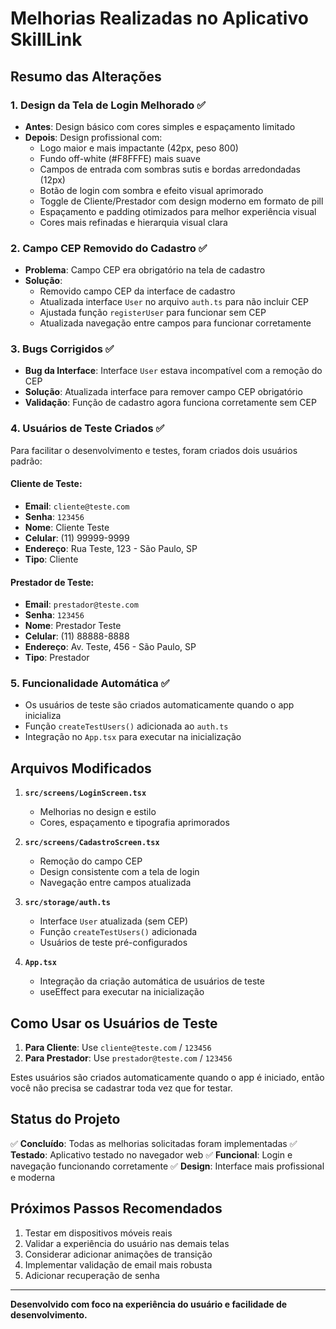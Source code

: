 # Melhorias Realizadas no Aplicativo SkillLink

## Resumo das Alterações

### 1. Design da Tela de Login Melhorado ✅
- **Antes**: Design básico com cores simples e espaçamento limitado
- **Depois**: Design profissional com:
  - Logo maior e mais impactante (42px, peso 800)
  - Fundo off-white (#F8FFFE) mais suave
  - Campos de entrada com sombras sutis e bordas arredondadas (12px)
  - Botão de login com sombra e efeito visual aprimorado
  - Toggle de Cliente/Prestador com design moderno em formato de pill
  - Espaçamento e padding otimizados para melhor experiência visual
  - Cores mais refinadas e hierarquia visual clara

### 2. Campo CEP Removido do Cadastro ✅
- **Problema**: Campo CEP era obrigatório na tela de cadastro
- **Solução**: 
  - Removido campo CEP da interface de cadastro
  - Atualizada interface `User` no arquivo `auth.ts` para não incluir CEP
  - Ajustada função `registerUser` para funcionar sem CEP
  - Atualizada navegação entre campos para funcionar corretamente

### 3. Bugs Corrigidos ✅
- **Bug da Interface**: Interface `User` estava incompatível com a remoção do CEP
- **Solução**: Atualizada interface para remover campo CEP obrigatório
- **Validação**: Função de cadastro agora funciona corretamente sem CEP

### 4. Usuários de Teste Criados ✅
Para facilitar o desenvolvimento e testes, foram criados dois usuários padrão:

#### Cliente de Teste:
- **Email**: `cliente@teste.com`
- **Senha**: `123456`
- **Nome**: Cliente Teste
- **Celular**: (11) 99999-9999
- **Endereço**: Rua Teste, 123 - São Paulo, SP
- **Tipo**: Cliente

#### Prestador de Teste:
- **Email**: `prestador@teste.com`
- **Senha**: `123456`
- **Nome**: Prestador Teste
- **Celular**: (11) 88888-8888
- **Endereço**: Av. Teste, 456 - São Paulo, SP
- **Tipo**: Prestador

### 5. Funcionalidade Automática ✅
- Os usuários de teste são criados automaticamente quando o app inicializa
- Função `createTestUsers()` adicionada ao `auth.ts`
- Integração no `App.tsx` para executar na inicialização

## Arquivos Modificados

1. **`src/screens/LoginScreen.tsx`**
   - Melhorias no design e estilo
   - Cores, espaçamento e tipografia aprimorados

2. **`src/screens/CadastroScreen.tsx`**
   - Remoção do campo CEP
   - Design consistente com a tela de login
   - Navegação entre campos atualizada

3. **`src/storage/auth.ts`**
   - Interface `User` atualizada (sem CEP)
   - Função `createTestUsers()` adicionada
   - Usuários de teste pré-configurados

4. **`App.tsx`**
   - Integração da criação automática de usuários de teste
   - useEffect para executar na inicialização

## Como Usar os Usuários de Teste

1. **Para Cliente**: Use `cliente@teste.com` / `123456`
2. **Para Prestador**: Use `prestador@teste.com` / `123456`

Estes usuários são criados automaticamente quando o app é iniciado, então você não precisa se cadastrar toda vez que for testar.

## Status do Projeto

✅ **Concluído**: Todas as melhorias solicitadas foram implementadas
✅ **Testado**: Aplicativo testado no navegador web
✅ **Funcional**: Login e navegação funcionando corretamente
✅ **Design**: Interface mais profissional e moderna

## Próximos Passos Recomendados

1. Testar em dispositivos móveis reais
2. Validar a experiência do usuário nas demais telas
3. Considerar adicionar animações de transição
4. Implementar validação de email mais robusta
5. Adicionar recuperação de senha

---

**Desenvolvido com foco na experiência do usuário e facilidade de desenvolvimento.**

